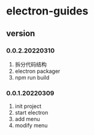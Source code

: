 # electron-guides

## version
### 0.0.2.20220310
1. 拆分代码结构
2. electron packager
3. npm run build

### 0.0.1.20220309
1. init project
2. start electron
3. add menu
4. modify menu

